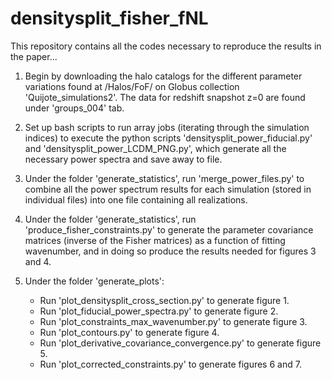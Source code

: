 # densitysplit_fisher_fNL
This repository contains all the codes necessary to reproduce the results in the paper...

1) Begin by downloading the halo catalogs for the different parameter variations found at /Halos/FoF/ on Globus collection 'Quijote_simulations2'. The data for redshift snapshot z=0 are found under 'groups_004' tab.

2) Set up bash scripts to run array jobs (iterating through the simulation indices) to execute the python scripts 'densitysplit_power_fiducial.py' and 'densitysplit_power_LCDM_PNG.py', which generate all the necessary power spectra and save away to file.

3) Under the folder 'generate_statistics', run 'merge_power_files.py' to combine all the power spectrum results for each simulation (stored in individual files) into one file containing all realizations.

4) Under the folder 'generate_statistics', run 'produce_fisher_constraints.py' to generate the parameter covariance matrices (inverse of the Fisher matrices) as a function of fitting wavenumber, and in doing so produce the results needed for figures 3 and 4.

5) Under the folder 'generate_plots':
   - Run 'plot_densitysplit_cross_section.py' to generate figure 1.
   - Run 'plot_fiducial_power_spectra.py' to generate figure 2.
   - Run 'plot_constraints_max_wavenumber.py' to generate figure 3.
   - Run 'plot_contours.py' to generate figure 4.
   - Run 'plot_derivative_covariance_convergence.py' to generate figure 5.
   - Run 'plot_corrected_constraints.py' to generate figures 6 and 7.
